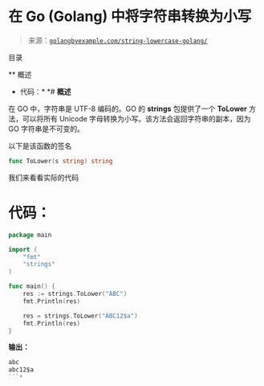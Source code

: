 <!--yml

分类：未分类

日期：2024-10-13 06:12:21

-->

# 在 Go (Golang) 中将字符串转换为小写

> 来源：[`golangbyexample.com/string-lowercase-golang/`](https://golangbyexample.com/string-lowercase-golang/)

目录

**   概述

+   代码：*  *# **概述**

在 GO 中，字符串是 UTF-8 编码的。GO 的 **strings** 包提供了一个 **ToLower** 方法，可以将所有 Unicode 字母转换为小写。该方法会返回字符串的副本，因为 GO 字符串是不可变的。

以下是该函数的签名

```go
func ToLower(s string) string
```

我们来看看实际的代码

# **代码：**

```go
package main

import (
    "fmt"
    "strings"
)

func main() {
    res := strings.ToLower("ABC")
    fmt.Println(res)

    res = strings.ToLower("ABC12$a")
    fmt.Println(res)
}
```

**输出：**

```go
abc
abc12$a
```*
